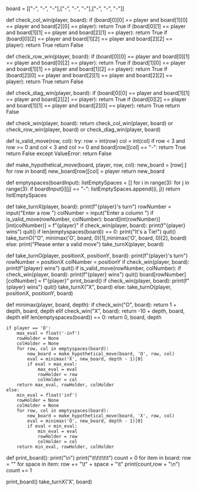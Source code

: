 board = [["-", "-", "-"],["-", "-", "-"],["-", "-", "-"]]

def check_col_win(player, board):
    if (board[0][0] == player and board[1][0] == player and board[2][0] == player):
        return True
    if (board[0][1] == player and board[1][1] == player and board[2][1] == player):
        return True
    if (board[0][2] == player and board[1][2] == player and board[2][2] == player):
        return True
    return False

def check_row_win(player, board):
    if (board[0][0] == player and board[0][1] == player and board[0][2] == player):
        return True
    if (board[1][0] == player and board[1][1] == player and board[1][2] == player):
        return True
    if (board[2][0] == player and board[2][1] == player and board[2][2] == player):
        return True
    return False

def check_diag_win(player, board):
    if (board[0][0] == player and board[1][1] == player and board[2][2] == player):
        return True
    if (board[0][2] == player and board[1][1] == player and board[2][0] == player):
        return True
    return False

def check_win(player, board):
    return check_col_win(player, board) or check_row_win(player, board) or check_diag_win(player, board)

def is_valid_move(row, col):
    try:
        row = int(row)
        col = int(col)
        if row < 3 and row >= 0 and col < 3 and col >= 0 and board[row][col] == "-":
            return True
        return False
    except ValueError:
        return False

def make_hypothetical_move(board, player, row, col):
    new_board = [row[:] for row in board]
    new_board[row][col] = player
    return new_board

def emptyspaces(boardInput):
    listEmptySpaces = []
    for i in range(3):
        for j in range(3):
            if boardInput[i][j] == "-":
                listEmptySpaces.append((i, j))
    return listEmptySpaces

def take_turnX(player, board):
    print(f"{player}'s turn")
    rowNumber = input("Enter a row ")
    colNumber = input("Enter a column ")
    if is_valid_move(rowNumber, colNumber):
        board[int(rowNumber)][int(colNumber)] = f"{player}"
        if check_win(player, board):
            print(f"{player} wins")
            quit()
        if len(emptyspaces(board)) == 0:
            print("It's a Tie!")
            quit()
        take_turnO("O", minimax('O', board, 0)[1],minimax('O', board, 0)[2], board)
    else:
        print("Please enter a valid move")
        take_turnX(player, board)

def take_turnO(player, positionX, positionY, board):
    print(f"{player}'s turn")
    rowNumber = positionX
    colNumber = positionY
    if check_win(player, board):
        print(f"{player} wins")
        quit()
    if is_valid_move(rowNumber, colNumber):
        if check_win(player, board):
            print(f"{player} wins")
            quit()
        board[rowNumber][colNumber] = f"{player}"
        print_board()
        if check_win(player, board):
            print(f"{player} wins")
            quit()
        take_turnX("X", board)
    else:
        take_turnO(player, positionX, positionY, board)

def minimax(player, board, depth):
    if check_win("O", board):
        return 1 + depth, board, depth
    elif check_win("X", board):
        return -10 + depth, board, depth
    elif len(emptyspaces(board)) == 0:
        return 0, board, depth

    if player == 'O':
        max_eval = float('-inf')
        rowHolder = None
        colHolder = None
        for row, col in emptyspaces(board):
            new_board = make_hypothetical_move(board, 'O', row, col)
            eval = minimax('X', new_board, depth - 1)[0]
            if eval > max_eval:
                max_eval = eval
                rowHolder = row
                colHolder = col
        return max_eval, rowHolder, colHolder
    else:
        min_eval = float('inf')
        rowHolder = None
        colHolder = None
        for row, col in emptyspaces(board):
            new_board = make_hypothetical_move(board, 'X', row, col)
            eval = minimax('O', new_board, depth - 1)[0]
            if eval < min_eval:
                min_eval = eval
                rowHolder = row
                colHolder = col
        return min_eval, rowHolder, colHolder

def print_board():
    print("\n")
    print("\t\t\t\t\t")
    count = 0
    for item in board:
        row = ""
        for space in item:
            row += "\t" + space + "\t"
        print(count,row + "\n")
        count += 1

print_board()
take_turnX('X', board)
